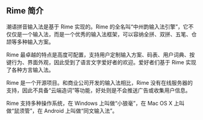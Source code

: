 ## Rime 简介

潮语拼音输入法是基于 Rime 实现的。Rime 的全名叫“中州韵输入法引擎”，它不仅仅是一个输入法，而是一个优秀的输入法框架，可以容纳全拼、双拼、五笔、仓颉等多种输入方案。

Rime 最卓越的特点是高度可配置，支持用户定制输入方案、码表、用户词典、按键行为、界面外观，因此受到了语言文字爱好者的欢迎。爱好者们基于 Rime 实现了各种方言输入法。

Rime 是一个开源项目。和商业公司开发的输入法相比，Rime 没有在线服务器的支持，因此不具备“云端造词”等功能，好处则是不会推送广告或收集用户信息。

Rime 支持多种操作系统，在 Windows 上叫做“小狼毫”，在 Mac OS X 上叫做“鼠须管”，在 Android 上叫做“同文输入法”。

